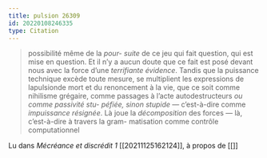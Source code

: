 ```yaml
---
title: pulsion 26309
id: 20220108246335
type: Citation
---
```


> possibilité même de la *pour- suite* de ce jeu qui fait question, qui est mise en question. Et il n’y a aucun doute que ce fait est posé devant nous avec la force d’une *terrifiante évidence*. Tandis que la puissance technique excède toute mesure, se multiplient les expressions de lapulsionde mort et du renoncement à la vie, que ce soit comme nihilisme grégaire, comme passages à l’acte autodestructeurs *ou comme passivité stu- péfiée, sinon stupide* — c’est-à-dire comme *impuissance résignée*. Là joue la *décomposition* des forces — là, c’est-à-dire à travers la gram- matisation comme contrôle computationnel

Lu dans *Mécréance et discrédit 1* [[20211125162124]], à propos de [[]]